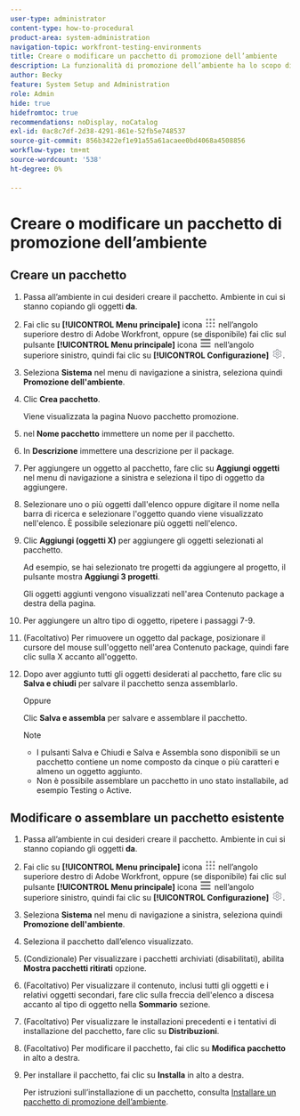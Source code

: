 ```yaml
---
user-type: administrator
content-type: how-to-procedural
product-area: system-administration
navigation-topic: workfront-testing-environments
title: Creare o modificare un pacchetto di promozione dell’ambiente
description: La funzionalità di promozione dell’ambiente ha lo scopo di consentire lo spostamento di oggetti correlati alla configurazione da un ambiente all’altro. Scopri come creare un pacchetto di promozione dell’ambiente da installare in un altro ambiente.
author: Becky
feature: System Setup and Administration
role: Admin
hide: true
hidefromtoc: true
recommendations: noDisplay, noCatalog
exl-id: 0ac8c7df-2d38-4291-861e-52fb5e748537
source-git-commit: 856b3422ef1e91a55a61acaee0bd4068a4508856
workflow-type: tm+mt
source-wordcount: '538'
ht-degree: 0%

---
```


# Creare o modificare un pacchetto di promozione dell’ambiente

## Creare un pacchetto

1. Passa all’ambiente in cui desideri creare il pacchetto. Ambiente in cui si stanno copiando gli oggetti **da**.
1. Fai clic su **[!UICONTROL Menu principale]** icona ![Menu principale](/help/_includes/assets/main-menu-icon.png) nell’angolo superiore destro di Adobe Workfront, oppure (se disponibile) fai clic sul pulsante **[!UICONTROL Menu principale]** icona ![Menu principale](/help/_includes/assets/main-menu-icon-left-nav.png) nell’angolo superiore sinistro, quindi fai clic su **[!UICONTROL Configurazione]** ![Icona Configurazione](/help/_includes/assets/gear-icon-setup.png).
1. Seleziona **Sistema** nel menu di navigazione a sinistra, seleziona quindi **Promozione dell&#39;ambiente**.
1. Clic **Crea pacchetto**.

   Viene visualizzata la pagina Nuovo pacchetto promozione.

1. nel **Nome pacchetto** immettere un nome per il pacchetto.
1. In **Descrizione** immettere una descrizione per il package.
1. Per aggiungere un oggetto al pacchetto, fare clic su **Aggiungi oggetti** nel menu di navigazione a sinistra e seleziona il tipo di oggetto da aggiungere.
1. Selezionare uno o più oggetti dall&#39;elenco oppure digitare il nome nella barra di ricerca e selezionare l&#39;oggetto quando viene visualizzato nell&#39;elenco. È possibile selezionare più oggetti nell&#39;elenco.
1. Clic **Aggiungi (oggetti X)** per aggiungere gli oggetti selezionati al pacchetto.

   Ad esempio, se hai selezionato tre progetti da aggiungere al progetto, il pulsante mostra **Aggiungi 3 progetti**.

   Gli oggetti aggiunti vengono visualizzati nell&#39;area Contenuto package a destra della pagina.

1. Per aggiungere un altro tipo di oggetto, ripetere i passaggi 7-9.
1. (Facoltativo) Per rimuovere un oggetto dal package, posizionare il cursore del mouse sull&#39;oggetto nell&#39;area Contenuto package, quindi fare clic sulla X accanto all&#39;oggetto.
1. Dopo aver aggiunto tutti gli oggetti desiderati al pacchetto, fare clic su **Salva e chiudi** per salvare il pacchetto senza assemblarlo.

   Oppure

   Clic **Salva e assembla** per salvare e assemblare il pacchetto.

   >[!NOTE]
   >
   >* I pulsanti Salva e Chiudi e Salva e Assembla sono disponibili se un pacchetto contiene un nome composto da cinque o più caratteri e almeno un oggetto aggiunto.
   >* Non è possibile assemblare un pacchetto in uno stato installabile, ad esempio Testing o Active.

## Modificare o assemblare un pacchetto esistente

1. Passa all’ambiente in cui desideri creare il pacchetto. Ambiente in cui si stanno copiando gli oggetti **da**.
1. Fai clic su **[!UICONTROL Menu principale]** icona ![Menu principale](/help/_includes/assets/main-menu-icon.png) nell’angolo superiore destro di Adobe Workfront, oppure (se disponibile) fai clic sul pulsante **[!UICONTROL Menu principale]** icona ![Menu principale](/help/_includes/assets/main-menu-icon-left-nav.png) nell’angolo superiore sinistro, quindi fai clic su **[!UICONTROL Configurazione]** ![Icona Configurazione](/help/_includes/assets/gear-icon-setup.png).
1. Seleziona **Sistema** nel menu di navigazione a sinistra, seleziona quindi **Promozione dell&#39;ambiente**.
1. Seleziona il pacchetto dall’elenco visualizzato.
1. (Condizionale) Per visualizzare i pacchetti archiviati (disabilitati), abilita **Mostra pacchetti ritirati** opzione.
1. (Facoltativo) Per visualizzare il contenuto, inclusi tutti gli oggetti e i relativi oggetti secondari, fare clic sulla freccia dell&#39;elenco a discesa accanto al tipo di oggetto nella **Sommario** sezione.
1. (Facoltativo) Per visualizzare le installazioni precedenti e i tentativi di installazione del pacchetto, fare clic su **Distribuzioni**.
1. (Facoltativo) Per modificare il pacchetto, fai clic su **Modifica pacchetto** in alto a destra.
1. Per installare il pacchetto, fai clic su **Installa** in alto a destra.

   Per istruzioni sull’installazione di un pacchetto, consulta [Installare un pacchetto di promozione dell’ambiente](/help/quicksilver/administration-and-setup/set-up-workfront/workfront-testing-environments/environment-promotion-install-package.md).
